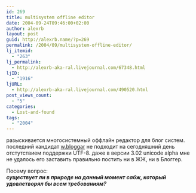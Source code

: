 ```yaml
---
id: 269
title: multisystem offline editor
date: 2004-09-24T09:46:00+02:00
author: alexrb
layout: post
guid: http://alexrb.name/?p=269
permalink: /2004/09/multisystem-offline-editor/
lj_itemid:
  - "263"
lj_permalink:
  - http://alexrb-aka-ral.livejournal.com/67348.html
ljID:
  - "1916"
ljURL:
  - http://alexrb-aka-ral.livejournal.com/490520.html
post_views_count:
  - "5"
categories:
  - Lost-and-found
tags:
  - "2004"
---
```

разыскивается многосистемный оффлайн редактор для блог систем.  
последний кандидат <a href="http://wbloggar.com" target="_blank">w.bloggar</a> не подходит на сегодняшний день отстутствием поддержки UTF-8. даже в версии 3.02 unicode alpha мне не удалось его заставить правильно постить ни в ЖЖ, ни в Блоггер.

Посему вопрос:  
_**существует ли в природе на данный момент сабж, который удовлетворял бы всем требованиям?**_